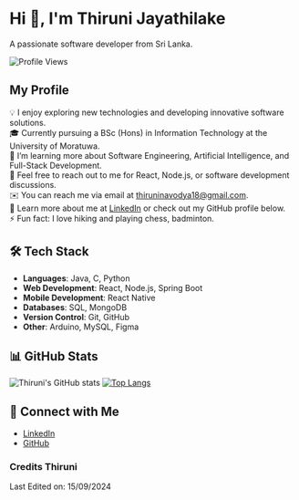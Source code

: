 # Hi 👋, I'm Thiruni Jayathilake

A passionate software developer from Sri Lanka.

![Profile Views](https://komarev.com/ghpvc/?username=THIRUNIJAYATHILAKE&color=blue)


## My Profile
💡 I enjoy exploring new technologies and developing innovative software solutions.  
🎓 Currently pursuing a BSc (Hons) in Information Technology at the University of Moratuwa.  
🌱 I’m learning more about Software Engineering, Artificial Intelligence, and Full-Stack Development.  
💬 Feel free to reach out to me for React, Node.js, or software development discussions.  
✉️ You can reach me via email at [thiruninavodya18@gmail.com](mailto:thiruninavodya18@gmail.com).  
📄 Learn more about me at [LinkedIn](https://www.linkedin.com/in/thiruni-jayathilake/) or check out my GitHub profile below.  
⚡ Fun fact: I love hiking and playing chess, badminton.

## 🛠 Tech Stack
- **Languages**: Java, C, Python
- **Web Development**: React, Node.js, Spring Boot
- **Mobile Development**: React Native
- **Databases**: SQL, MongoDB
- **Version Control**: Git, GitHub
- **Other**: Arduino, MySQL, Figma

## 📊 GitHub Stats
![Thiruni's GitHub stats](https://github-readme-stats.vercel.app/api?username=THIRUNIJAYATHILAKE&show_icons=true&theme=radical)
[![Top Langs](https://github-readme-stats.vercel.app/api/top-langs/?username=THIRUNIJAYATHILAKE&layout=compact&theme=radical)](https://github.com/anuraghazra/github-readme-stats)


## 🤝 Connect with Me
- [LinkedIn](https://www.linkedin.com/in/thiruni-jayathilake/)
- [GitHub](https://github.com/THIRUNIJAYATHILAKE)

### Credits Thiruni
Last Edited on: 15/09/2024


<!--
**THIRUNIJAYATHILAKE/THIRUNIJAYATHILAKE** is a ✨ _special_ ✨ repository because its `README.md` (this file) appears on your GitHub profile.

Here are some ideas to get you started:

- 🔭 I’m currently working on ...
- 🌱 I’m currently learning ...
- 👯 I’m looking to collaborate on ...
- 🤔 I’m looking for help with ...
- 💬 Ask me about ...
- 📫 How to reach me: ...
- 😄 Pronouns: ...
- ⚡ Fun fact: ...
-->
